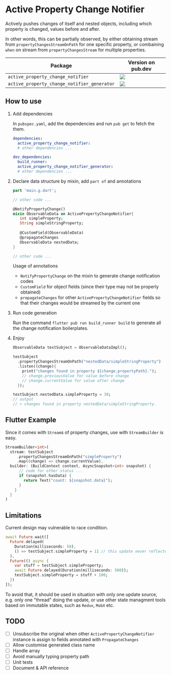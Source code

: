 # Active Property Change Notifier

Actively pushes changes of itself and nested objects, including which property is changed, values before and after.

In other words, this can be partially observed, by either obtaining stream from `propertyChangesStreamOnPath` for one specific property, or combaining `when` on stream from `propertyChangesStream` for multiple properties.

| Package                                     | Version on pub.dev  |
| ------------------------------------------- | ------------------- |
| `active_property_change_notifier`           | [![](https://img.shields.io/pub/v/active_property_change_notifier)](https://pub.dev/packages/active_property_change_notifier) |
| `active_property_change_notifier_generator` | [![](https://img.shields.io/pub/v/active_property_change_notifier_generator)](https://pub.dev/packages/active_property_change_notifier_generator) |

## How to use

1. Add dependencies

   In `pubspec.yaml`, add the dependencies and run `pub get` to fetch the them.

   ```yaml
   dependencies:
     active_property_change_notifier:
     # other dependencies ...

   dev_dependencies:
     build_runner: 
     active_property_change_notifier_generator:
     # other dependencies ...
   ```

2. Declare data structure by mixin, add `part of` and annotations

   ```dart
   part 'main.g.dart';

   // other code ...

   @NotifyPropertyChange()
   mixin ObservableData on ActivePropertyChangeNotifier{
      int simpleProperty;
      String simpleStringProperty;
  
      @CustomField(ObservableData)
      @propagateChanges
      ObservableData nestedData;
   }

   // other code ...

   ```

   Usage of annotations
   - `NotifyPropertyChange` on the mixin to generate change notification codes
   - `CustomField` for object fields (since their type may not be properly obtained)
   - `propagateChanges` for other `ActivePropertyChangeNotifier` fields so that their changes would be streamed by the current one

3. Run code generation
   
   Run the command `flutter pub run build_runner build` to generate all the change notification boilerplates.

4. Enjoy

   ```dart
   ObservableData testSubject = ObservableDataImpl();
   
   testSubject
     .propertyChangesStreamOnPath("nestedData/simpleStringProperty")
     .listen((change){
       print("changes found in property ${change.propertyPath}.");
       // change.previousValue for value before change
       // change.currentValue for value after change
     });
   
   testSubject.nestedData.simpleProperty = 30;
   // output
   // > changes found in property nestedData/simpleStringProperty.
   ```

## Flutter Example

Since it comes with `Stream`s of property changes, use with `StreamBuilder` is easy.

```dart
StreamBuilder<int>(
  stream: testSubject
     .propertyChangesStreamOnPath("simpleProperty")
     .map((change) => change.currentValue),
  builder: (BuildContext context, AsyncSnapshot<int> snapshot) {
      // code for other status ...
      if (snapshot.hasData) {
        return Text("count: ${snapshot.data}");
      }
    }
  }
)
```

## Limitations

Current design may vulnerable to race condition.

```dart
await Future.wait([
  Future.delayed(
    Duration(milliseconds: 50),
    () => testSubject.simpleProperty = 11 // this update never reflected.
  ),
  Future(() async {
    var stuff = testSubject.simpleProperty;
    await Future.delayed(Duration(milliseconds: 500));
    testSubject.simpleProperty = stuff + 100;
  })
]);
```

To avoid that, it should be used in situation with only one update source, e.g. only one "thread" doing the update, or use other state managment tools based on immutable states, such as `Redux`, `MobX` etc.

## TODO

- [ ] Unsubscribe the original when other `ActivePropertyChangeNotifier` instance is assign to fields annotated with `PropagateChanges`
- [ ] Allow customise generated class name
- [ ] Handle array
- [ ] Avoid manually typing property path
- [ ] Unit tests
- [ ] Document & API reference

